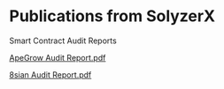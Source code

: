# Publications from SolyzerX
Smart Contract Audit Reports

 [ApeGrow Audit Report.pdf](https://github.com/SolyzerX/Audits/files/10101865/ApeGrow.Audit.Report.pdf)

 [8sian Audit Report.pdf](https://github.com/SolyzerX/Audits/files/10143561/8sian.Audit.Report.pdf)
